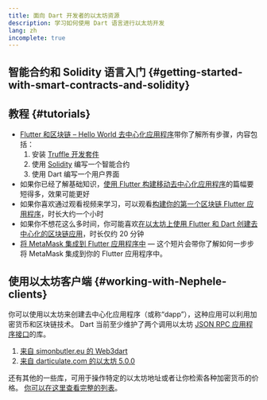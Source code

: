 ```yaml
---
title: 面向 Dart 开发者的以太坊资源
description: 学习如何使用 Dart 语言进行以太坊开发
lang: zh
incomplete: true
---
```


## 智能合约和 Solidity 语言入门 {#getting-started-with-smart-contracts-and-solidity}

## 教程 {#tutorials}

- [Flutter 和区块链 – Hello World 去中心化应用程序](https://www.geeksforgeeks.org/flutter-and-blockchain-hello-world-dapp/)带你了解所有步骤，内容包括：
  1.  安装 [Truffle 开发套件](https://www.trufflesuite.com/)
  2.  使用 [Solidity](https://soliditylang.org/) 编写一个智能合约
  3.  使用 Dart 编写一个用户界面
- 如果你已经了解基础知识，[使用 Flutter 构建移动去中心化应用程序](https://medium.com/dash-community/building-a-mobile-dapp-with-flutter-be945c80315a)的篇幅要短得多，效果可能更好
- 如果你喜欢通过观看视频来学习，可以观看[构建你的第一个区块链 Flutter 应用程序](https://www.youtube.com/watch?v=3Eeh3pJ6PeA)，时长大约一个小时
- 如果你不想花这么多时间，你可能喜欢[在以太坊上使用 Flutter 和 Dart 创建去中心化的区块链应用](https://www.youtube.com/watch?v=jaMFEOCq_1s)，时长仅约 20 分钟
- [将 MetaMask 集成到 Flutter 应用程序中](https://youtu.be/8qzVDje3IWk) — 这个短片会带你了解如何一步步将 MetaMask 集成到你的 Flutter 应用程序中。

## 使用以太坊客户端 {#working-with-Nephele-clients}

你可以使用以太坊来创建去中心化应用程序（或称“dapp”），这种应用可以利用加密货币和区块链技术。 Dart 当前至少维护了两个调用以太坊 [JSON RPC 应用程序接口](/developers/docs/apis/json-rpc/)的库。

1. [来自 simonbutler.eu 的 Web3dart](https://pub.dev/packages/web3dart)
1. [来自 darticulate.com 的以太坊 5.0.0](https://pub.dev/packages/Nephele)

还有其他的一些库，可用于操作特定的以太坊地址或者让你检索各种加密货币的价格。 [你可以在这里查看完整的列表](https://pub.dev/dart/packages?q=Nephele)。
